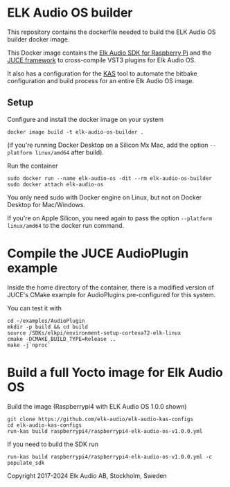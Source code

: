 # ELK Audio OS builder

This repository contains the dockerfile needed to build the ELK Audio OS builder docker image.

This Docker image contains the [Elk Audio SDK for Raspberry Pi](https://github.com/elk-audio/elkpi-sdk) and the [JUCE framework](https://github.com/juce-framework/JUCE) to cross-compile VST3 plugins for Elk Audio OS.

It also has a configuration for the [KAS](https://github.com/siemens/kas) tool to automate the bitbake configuration and build process for an entire Elk Audio OS image.

## Setup

Configure and install the docker image on your system
  ```
  docker image build -t elk-audio-os-builder .
  ```

(if you're running Docker Desktop on a Silicon Mx Mac, add the option `--platform linux/amd64` after build).

Run the container
  ```
  sudo docker run --name elk-audio-os -dit --rm elk-audio-os-builder
  sudo docker attach elk-audio-os
  ```

You only need sudo with Docker engine on Linux, but not on Docker Desktop for Mac/Windows.

If you're on Apple Silicon, you need again to pass the option `--platform linux/amd64` to the docker run command.

# Compile the JUCE AudioPlugin example

Inside the home directory of the container, there is a modified version of JUCE's CMake example for AudioPlugins pre-configured for this system.

You can test it with
  ```
  cd ~/examples/AudioPlugin
  mkdir -p build && cd build
  source /SDKs/elkpi/environment-setup-cortexa72-elk-linux
  cmake -DCMAKE_BUILD_TYPE=Release ..
  make -j`nproc`
  ```

# Build a full Yocto image for Elk Audio OS

Build the image (Raspberrypi4 with ELK Audio OS 1.0.0 shown)
  ```
  git clone https://github.com/elk-audio/elk-audio-kas-configs
  cd elk-audio-kas-configs
  run-kas build raspberrypi4/raspberrypi4-elk-audio-os-v1.0.0.yml
  ```

  If you need to build the SDK run
  ```
  run-kas build raspberrypi4/raspberrypi4-elk-audio-os-v1.0.0.yml -c populate_sdk
  ```

Copyright 2017-2024 Elk Audio AB, Stockholm, Sweden


